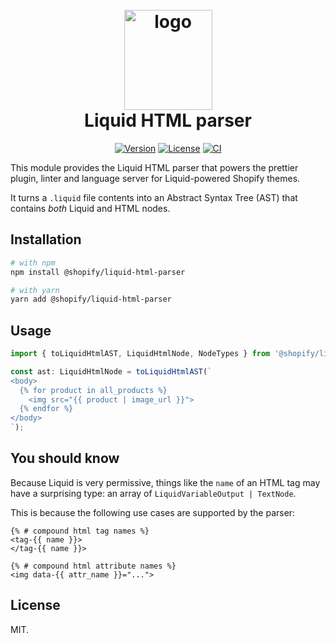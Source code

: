 <h1 align="center" style="position: relative;" >
  <br>
    <img src="https://github.com/Shopify/theme-check-vscode/blob/main/images/shopify_glyph.png?raw=true" alt="logo" width="141" height="160">
  <br>
  Liquid HTML parser
</h1>

<p align="center">
  <a href="https://www.npmjs.com/package/@shopify/liquid-html-parser"><img src="https://img.shields.io/npm/v/@shopify/liquid-html-parser.svg?sanitize=true" alt="Version"></a>
  <a href="https://github.com/Shopify/theme-tools/blob/main/LICENSE.md"><img src="https://img.shields.io/npm/l/@shopify/liquid-html-parser.svg?sanitize=true" alt="License"></a>
  <a href="https://github.com/Shopify/liquid-html-parser-prototype/actions/workflows/ci.yml"><img alt="CI" src="https://github.com/Shopify/prettier-plugin-liquid-prototype/actions/workflows/ci.yml/badge.svg"></a>
  <!--
    <a href="https://npmcharts.com/compare/@shopify/liquid-html-parser?minimal=true"><img src="https://img.shields.io/npm/dm/@shopify/prettier-plugin-liquid.svg?sanitize=true" alt="Downloads"></a>
  -->
</p>

This module provides the Liquid HTML parser that powers the prettier plugin, linter and language server for Liquid-powered Shopify themes.

It turns a `.liquid` file contents into an Abstract Syntax Tree (AST) that contains _both_ Liquid and HTML nodes.

## Installation

```bash
# with npm
npm install @shopify/liquid-html-parser

# with yarn
yarn add @shopify/liquid-html-parser
```

## Usage

```ts
import { toLiquidHtmlAST, LiquidHtmlNode, NodeTypes } from '@shopify/liquid-html-parser';

const ast: LiquidHtmlNode = toLiquidHtmlAST(`
<body>
  {% for product in all_products %}
    <img src="{{ product | image_url }}">
  {% endfor %}
</body>
`);
```

## You should know

Because Liquid is very permissive, things like the `name` of an HTML tag may have a surprising type: an array of `LiquidVariableOutput | TextNode`. 

This is because the following use cases are supported by the parser:

```liquid
{% # compound html tag names %}
<tag-{{ name }}>
</tag-{{ name }}>

{% # compound html attribute names %}
<img data-{{ attr_name }}="...">
```

## License

MIT.
